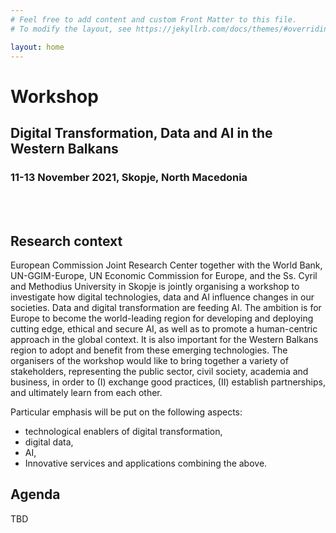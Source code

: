 ```yaml
---
# Feel free to add content and custom Front Matter to this file.
# To modify the layout, see https://jekyllrb.com/docs/themes/#overriding-theme-defaults

layout: home
---
```

# Workshop 
## Digital Transformation, Data and AI in the Western Balkans

###  11-13 November 2021, Skopje, North Macedonia

<br/><br/>

## Research context
European Commission Joint Research Center together with the World Bank, UN-GGIM-Europe, UN Economic Commission for Europe, and the Ss. Cyril and Methodius University in Skopje  is jointly organising a workshop to investigate how digital technologies, data and AI influence changes in our societies. Data and digital transformation are feeding AI. The ambition is for Europe to become the world-leading region for developing and deploying cutting edge, ethical and secure AI, as well as to promote a human-centric approach in the global context. It is also important for the Western Balkans region to adopt and benefit from these emerging technologies. The organisers of the workshop would like to bring together a variety of stakeholders, representing the public sector, civil society, academia and business, in order to (I) exchange good practices, (II) establish partnerships, and ultimately learn from each other. 

Particular emphasis will be put on the following aspects:
 * technological enablers of digital transformation,
 * digital data,
 * AI,
 * Innovative services and applications combining the above.

## Agenda

TBD